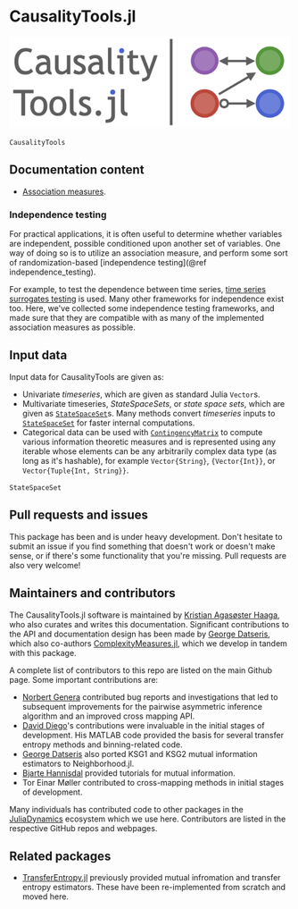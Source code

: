 # CausalityTools.jl

![CausalityTools.jl static logo](assets/logo-large.png)

```@docs
CausalityTools
```
## Documentation content 

- [Association measures](@ref).

### Independence testing

For practical applications, it is often useful to determine whether variables are independent, possible conditioned upon 
another set of variables. One way of doing so is to utilize an 
association measure, and perform some sort of randomization-based
[independence testing](@ref independence_testing).

For example, to test the dependence between time series, [time series surrogates testing](https://github.com/JuliaDynamics/TimeseriesSurrogates.jl) is used. Many other frameworks for independence exist too. Here, we've collected some independence testing frameworks, and made sure that they are compatible with as many of the implemented association measures as possible.

<!--
## Goals

Causal inference, and quantification of association in general, is fundamental to
most scientific disciplines. There exists a multitude of bivariate and multivariate
association measures in the scientific literature. However, beyond the most basic measures,
most methods aren't readily available for practical use. Most scientific papers don't
provide code, which makes reproducing them difficult or impossible, without
investing significant time and resources into deciphering and understanding the original
papers to the point where an implementation is possible. To make reliable inferences,
proper independence tests are also crucial.

Our main goal with this package is to provide an easily extendible library of
association measures, a as-complete-as-possible set of their estimators.
We also want to lower the entry-point to the field of association
quantification, independence testing and causal inference, by providing well-documented
implementations of literature methods with runnable code examples.
We also provide an extendible API for bi- or multivariate information measures 
(which we here pragmatically define as measures that are functionals of probability 
mass functions or probability densitites).

The core function for quantifying associations is [`independence`](@ref),
which performs either a parametric or nonparametric (conditional)
[`IndependenceTest`](@ref) using some form of
[association measure](@ref association_measure). These tests, in turn, can be
used with some [`GraphAlgorithm`](@ref) and [`infer_graph`](@ref) to infer causal graphs.
-->
## Input data

Input data for CausalityTools are given as:

- Univariate *timeseries*, which are given as standard Julia `Vector`s.
- Multivariate timeseries, *StateSpaceSets*, or *state space sets*, which are given as
    [`StateSpaceSet`](@ref)s. Many methods convert *timeseries* inputs to [`StateSpaceSet`](@ref)
    for faster internal computations.
- Categorical data can be used with [`ContingencyMatrix`](@ref) to compute various
    information theoretic measures and is represented using any iterable whose elements
    can be any arbitrarily complex data type (as long as it's hashable), for example
    `Vector{String}`, `{Vector{Int}}`, or `Vector{Tuple{Int, String}}`.

```@docs
StateSpaceSet
```

## Pull requests and issues

This package has been and is under heavy development. Don't hesitate to submit an
issue if you find something that doesn't work or doesn't make sense, or if there's
some functionality that you're missing.
Pull requests are also very welcome!

## Maintainers and contributors

The CausalityTools.jl software is maintained by
[Kristian Agasøster Haaga](https://github.com/kahaaga), who also curates and writes this
documentation. Significant contributions to the API and documentation design has been
made by [George Datseris](https://github.com/Datseris), which also co-authors
[ComplexityMeasures.jl](https://github.com/JuliaDynamics/ComplexityMeasures.jl), which
we develop in tandem with this package.

A complete list of contributors to this repo are listed on the main Github page. Some
important contributions are:

- [Norbert Genera](https://github.com/norbertgerena) contributed bug reports and
    investigations that led to subsequent improvements for the pairwise asymmetric
    inference algorithm and an improved cross mapping API.
- [David Diego](https://www.researchgate.net/profile/David-Diego)'s contributions were
    invaluable in the initial stages of development. His MATLAB code provided the basis
    for several transfer entropy methods and binning-related code.
- [George Datseris](https://github.com/Datseris) also ported KSG1 and KSG2 mutual
    information estimators to Neighborhood.jl.
- [Bjarte Hannisdal](https://github.com/bhannis) provided tutorials for mutual information.
- Tor Einar Møller contributed to cross-mapping methods in initial stages of development.

Many individuals has contributed code to other packages
in the [JuliaDynamics](https://juliadynamics.github.io/JuliaDynamics/) ecosystem which
we use here. Contributors are listed in the respective GitHub repos and webpages.

## Related packages

- [TransferEntropy.jl](https://github.com/JuliaDynamics/TransferEntropy.jl) previously
    provided mutual infromation and transfer entropy estimators. These have been
    re-implemented from scratch and moved here.
